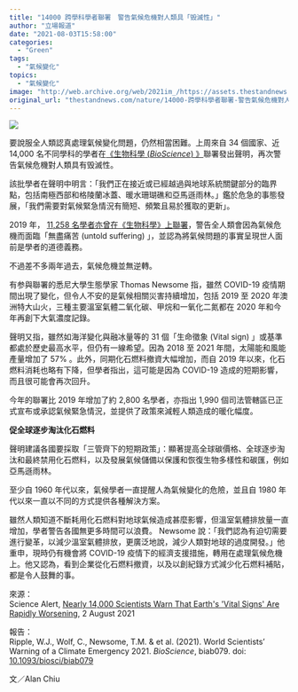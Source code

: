 ```yaml
---
title: "14000 跨學科學者聯署　警告氣候危機對人類具「毁滅性」"
author: "立場報道"
date: "2021-08-03T15:58:00"
categories:
  - "Green"
tags:
  - "氣候變化"
topics:
  - "氣候變化"
image: "http://web.archive.org/web/2021im_/https://assets.thestandnews.com/media/photos/%E6%B0%A3%E5%80%99%E5%8D%B1%E6%A9%9F_CVVA47A.png"
original_url: "thestandnews.com/nature/14000-跨學科學者聯署-警告氣候危機對人類具毁滅性"
---
```

![](http://web.archive.org/web/2021im_/https://assets.thestandnews.com/media/photos/%E6%B0%A3%E5%80%99%E5%8D%B1%E6%A9%9F_CVVA47A.png)

要說服全人類認真處理氣候變化問題，仍然相當困難。上周來自 34 個國家、近 14,000 名不同學科的學者在[《生物科學 (_BioScience_) 》](http://web.archive.org/web/20210805013533/https://academic.oup.com/bioscience/advance-article/doi/10.1093/biosci/biab079/6325731)聯署發出聲明，再次警告氣候危機對人類具有毁滅性。

該批學者在聲明中明言：「我們正在接近或已經越過與地球系統關鍵部分的臨界點，包括南極西部和格陵蘭冰蓋、暖水珊瑚礁和亞馬遜雨林。」鑑於危急的事態發展，「我們需要對氣候緊急情況有簡短、頻繁且易於獲取的更新」。

2019 年， [11,258 名學者亦曾在《生物科學》上聯署](../../nature/%E9%80%BE-11-000-%E5%AD%B8%E8%80%85%E8%81%AF%E7%BD%B2%E8%AD%A6%E5%91%8A%E5%85%A8%E4%BA%BA%E9%A1%9E%E5%9B%A0%E6%B0%A3%E5%80%99%E5%8D%B1%E6%A9%9F%E9%9D%A2%E8%87%A8-%E7%84%A1%E7%9B%A1%E7%97%9B%E8%8B%A6)，警告全人類會因為氣候危機而面臨「無盡痛苦 (untold suffering) 」，並認為將氣候問題的事實呈現世人面前是學者的道德義務。

不過差不多兩年過去，氣候危機並無逆轉。

有参與聯署的悉尼大學生態學家 Thomas Newsome 指，雖然 COVID-19 疫情期間出現了變化，但令人不安的是氣候相關災害持續增加，包括 2019 至 2020 年澳洲特大山火，三種主要溫室氣體二氧化碳、甲烷和一氧化二氮都在 2020 年和今年再創下大氣濃度記錄。

聲明又指，雖然如海洋變化與融冰量等的 31 個「生命徵象 (Vital sign) 」或基準都處於歷史最高水平，但仍有一線希望。因為 2018 至 2021 年間，太陽能和風能產量增加了 57% 。此外，同期化石燃料撤資大幅增加，而自 2019 年以來，化石燃料消耗也略有下降，但學者指出，這可能是因為 COVID-19 造成的短期影響，而且很可能會再次回升。

今年的聯署比 2019 年增加了約 2,800 名學者，亦指出 1,990 個司法管轄區已正式宣布或承認氣候緊急情況，並提供了政策來減輕人類造成的暖化幅度。

**促全球逐步淘汰化石燃料**

聲明建議各國要採取「三管齊下的短期政策」：顯著提高全球碳價格、全球逐步淘汰和最終禁用化石燃料，以及發展氣候儲備以保護和恢復生物多樣性和碳匯，例如亞馬遜雨林。

至少自 1960 年代以來，氣候學者一直提醒人為氣候變化的危險，並且自 1980 年代以來一直以不同的方式提供各種解決方案。

雖然人類知道不斷耗用化石燃料對地球氣候造成甚麼影響，但溫室氣體排放量一直增加，學者警告各國無更多時間可以浪費。 Newsome 說：「我們認為有迫切需要進行變革，以減少溫室氣體排放，更廣泛地說，減少人類對地球的過度開發。」他重申，現時仍有機會將 COVID-19 疫情下的經濟支援措施，轉用在處理氣候危機上。他又認為，看到企業從化石燃料撤資，以及以創紀錄方式減少化石燃料補貼，都是令人鼓舞的事。

來源：  
Science Alert, [Nearly 14,000 Scientists Warn That Earth's 'Vital Signs' Are Rapidly Worsening](http://web.archive.org/web/20210805013533/https://www.sciencealert.com/nearly-14-000-scientists-warn-that-earth-s-vital-signs-are-worsening), 2 August 2021

報告：  
Ripple, W.J., Wolf, C., Newsome, T.M. & et al. (2021). World Scientists’ Warning of a Climate Emergency 2021. _BioScience_, biab079. doi: [10.1093/biosci/biab079](http://web.archive.org/web/20210805013533/https://academic.oup.com/bioscience/advance-article/doi/10.1093/biosci/biab079/6325731)

文／Alan Chiu